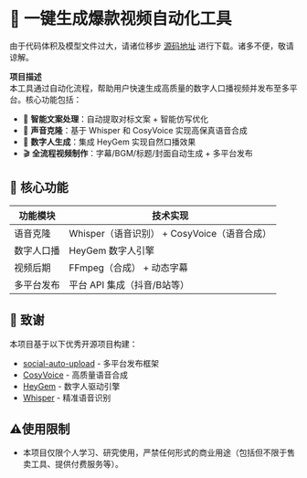 # 🚀 一键生成爆款视频自动化工具

由于代码体积及模型文件过大，请诸位移步 [源码地址](源码地址.txt) 进行下载。诸多不便，敬请谅解。

**项目描述**  
本工具通过自动化流程，帮助用户快速生成高质量的数字人口播视频并发布至多平台。核心功能包括：
- 📝 **智能文案处理**：自动提取对标文案 + 智能仿写优化
- 🎤 **声音克隆**：基于 Whisper 和 CosyVoice 实现高保真语音合成
- 👥 **数字人生成**：集成 HeyGem 实现自然口播效果
- 🎬 **全流程视频制作**：字幕/BGM/标题/封面自动生成 + 多平台发布

## 🌟 核心功能
| 功能模块          | 技术实现                     |
|-------------------|------------------------------|
| 语音克隆          | Whisper（语音识别） + CosyVoice（语音合成） |
| 数字人口播        | HeyGem 数字人引擎            |
| 视频后期          | FFmpeg（合成） + 动态字幕    |
| 多平台发布        | 平台 API 集成（抖音/B站等）  |


## 🤝 致谢
本项目基于以下优秀开源项目构建：
- [social-auto-upload](https://github.com/...) - 多平台发布框架
- [CosyVoice](https://github.com/tencent-ailab/cosyvoice) - 高质量语音合成
- [HeyGem](https://github.com/...) - 数字人驱动引擎
- [Whisper](https://github.com/openai/whisper) - 精准语音识别


## ⚠️使用限制
- 本项目仅限个人学习、研究使用，严禁任何形式的商业用途（包括但不限于售卖工具、提供付费服务等）。
